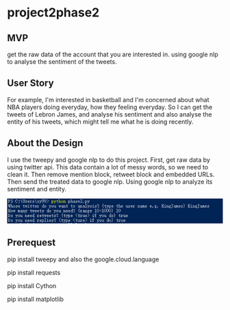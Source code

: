 # project2phase2
## MVP
get the raw data of the account that you are interested in.
using google nlp to analyse the sentiment of the tweets.

## User Story
For example, I'm interested in basketball and I'm concerned about what NBA players doing everyday, how they feeling everyday. So I can get the tweets of Lebron James, and analyse his sentiment and also analyse the entity of his tweets, which might tell me what he is doing recently.

## About the Design

I use the tweepy and google nlp to do this project.
First, get raw data by using twitter api. This data contain a lot of messy words, so we need to clean it.
Then remove mention block, retweet block and embedded URLs.
Then send the treated data to google nlp. Using google nlp to analyze its sentiment and entity.

<img src="1.png" >


## Prerequest
pip install tweepy and also the google.cloud.language

pip install requests

pip install Cython

pip install matplotlib


